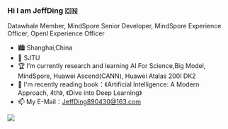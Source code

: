 ### Hi I am JeffDing 🇨🇳

Datawhale Member, MindSpore Senior Developer, MindSpore Experience Officer, OpenI Experience Officer

- 🏙️ Shanghai,China
- 🏫 SJTU
- 🏆 I’m currently research and learning AI For Science,Big Model, MindSpore, Huawei Ascend(CANN), Huawei Atalas 200I DK2
- 📖 I'm recently reading book：《Artificial Intelligence: A Modern Approach, 4th》, 《Dive into Deep Learning》
- 📫 My E-Mail：[JeffDing890430@163.com](JeffDing890430@163.com)

![](https://github-readme-stats.vercel.app/api?username=mayandev)


<!--**Mayandev/Mayandev** is a ✨ _special_ ✨ repository because its `README.md` (this file) appears on your GitHub profile.

Here are some ideas to get you started:

- 🔭 I’m currently working on ...
- 🌱 I’m currently learning ...
- 👯 I’m looking to collaborate on ...
- 🤔 I’m looking for help with ...
- 💬 Ask me about ...
- 📫 How to reach me: ...
- 😄 Pronouns: ...
- ⚡ Fun fact: ...
-->

